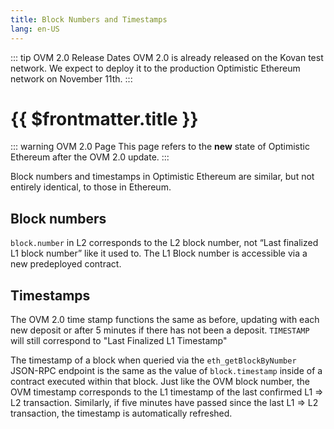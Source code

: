 ```yaml
---
title: Block Numbers and Timestamps
lang: en-US
---
```


::: tip OVM 2.0 Release Dates
OVM 2.0 is already released on the Kovan test network.
We expect to deploy it to the production Optimistic Ethereum network on November 11th.
:::


# {{ $frontmatter.title }}

::: warning OVM 2.0 Page
This page refers to the **new** state of Optimistic Ethereum after the
OVM 2.0 update. 
:::

Block numbers and timestamps in Optimistic Ethereum are similar, but not entirely identical, to those in Ethereum.

## Block numbers

`block.number` in L2 corresponds to the L2 block number, not “Last finalized L1 block number” like it used to. The L1 Block number is accessible via a new predeployed contract.


## Timestamps

The OVM 2.0 time stamp functions the same as before, updating with each new deposit or after 5 minutes if there has not been a deposit. `TIMESTAMP` will still correspond to "Last Finalized L1 Timestamp" 

The timestamp of a block when queried via the `eth_getBlockByNumber` JSON-RPC endpoint is the same as the value of `block.timestamp` inside of a contract executed within that block.
Just like the OVM block number, the OVM timestamp corresponds to the L1 timestamp of the last confirmed L1 ⇒ L2 transaction.
Similarly, if five minutes have passed since the last L1 ⇒ L2 transaction, the timestamp is automatically refreshed.

